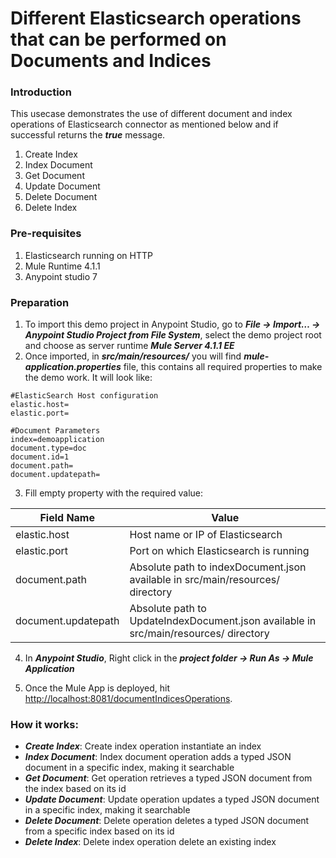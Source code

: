 # Different Elasticsearch operations that can be performed on Documents and Indices

### Introduction
This usecase demonstrates the use of different document and index operations of Elasticsearch connector as mentioned below and if successful returns the ***true*** message.
1. Create Index
2. Index Document
3. Get Document
4. Update Document
5. Delete Document
6. Delete Index

### Pre-requisites
1. Elasticsearch running on HTTP
2. Mule Runtime 4.1.1 
3. Anypoint studio 7

### Preparation
1. To import this demo project in Anypoint Studio, go to ***File → Import…​ → Anypoint Studio Project from File System***, select the demo project root and choose as server runtime ***Mule Server 4.1.1 EE*** 
2. Once imported, in ***src/main/resources/*** you will find ***mule-application.properties*** file, this contains all required properties to make the demo work. It will look like:

```
#ElasticSearch Host configuration
elastic.host=
elastic.port=

#Document Parameters
index=demoapplication
document.type=doc
document.id=1
document.path= 
document.updatepath= 
```

3. Fill empty property with the required value:
	
Field Name        | Value
-------------     | -------------
elastic.host 	  | Host name or IP of Elasticsearch
elastic.port      | Port on which Elasticsearch is running
document.path	  | Absolute path to indexDocument.json available in src/main/resources/ directory
document.updatepath | Absolute path to UpdateIndexDocument.json available in src/main/resources/ directory

4. In ***Anypoint Studio***, Right click in the ***project folder → Run As → Mule Application***

5. Once the Mule App is deployed, hit <http://localhost:8081/documentIndicesOperations>.
  
### How it works:
- ***Create Index***: Create index operation instantiate an index
- ***Index Document***: Index document operation adds a typed JSON document in a specific index, making it searchable
- ***Get Document***: Get operation retrieves a typed JSON document from the index based on its id
- ***Update Document***: Update operation updates a typed JSON document in a specific index, making it searchable
- ***Delete Document***: Delete operation deletes a typed JSON document from a specific index based on its id
- ***Delete Index***: Delete index operation delete an existing index